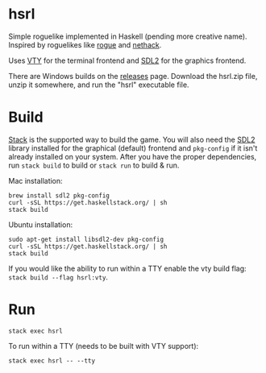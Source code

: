 # hsrl

Simple roguelike implemented in Haskell (pending more creative name). Inspired
by roguelikes like [rogue](https://archive.org/details/msdos_Rogue_1983) and
[nethack](http://www.nethack.org/).

Uses [VTY](http://hackage.haskell.org/package/vty) for the terminal frontend
and [SDL2](https://www.libsdl.org/) for the graphics frontend.

There are Windows builds on the
[releases](https://github.com/MichaelMackus/hsrl/releases) page. Download the
hsrl.zip file, unzip it somewhere, and run the "hsrl" executable file.

# Build

[Stack](https://docs.haskellstack.org/en/stable/install_and_upgrade/) is the
supported way to build the game. You will also need the
[SDL2](https://www.libsdl.org/) library installed for the graphical (default)
frontend and `pkg-config` if it isn't already installed on your system.  After
you have the proper dependencies, run `stack build` to build or `stack run` to
build & run.

Mac installation:

```
brew install sdl2 pkg-config
curl -sSL https://get.haskellstack.org/ | sh
stack build
```

Ubuntu installation:

```
sudo apt-get install libsdl2-dev pkg-config
curl -sSL https://get.haskellstack.org/ | sh
stack build
```

If you would like the ability to run within a TTY enable the vty build flag:
`stack build --flag hsrl:vty`.

# Run

`stack exec hsrl`

To run within a TTY (needs to be built with VTY support):

`stack exec hsrl -- --tty`
